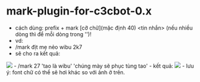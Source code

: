 # mark-plugin-for-c3cbot-0.x
- cách dùng: prefix + mark [cỡ chữ](mặc định 40) <tin nhắn> (nếu nhiều dòng thì để mỗi dòng trong '')!
- vd: 
- /mark địt mẹ nẻo wibu 2k7
- sẽ cho ra kết quả:

<img src = 'https://scontent.fhan3-1.fna.fbcdn.net/v/t1.0-9/165065901_443164200293485_6944138249340251672_n.jpg?_nc_cat=109&ccb=1-3&_nc_sid=dbeb18&_nc_ohc=w27LD0C_M-oAX8IvJ_D&_nc_ht=scontent.fhan3-1.fna&oh=1f2e44c4cfbfad97274edc5af4461eb9&oe=608600C9'>
- /mark 27 'tao là wibu' 'chúng mày sẽ phục tùng tao'
- kết quả: 

<img src= 'https://scontent.xx.fbcdn.net/v/t1.15752-0/p403x403/166224309_431861134583270_1236210173340495900_n.png?_nc_cat=107&ccb=1-3&_nc_sid=f79d6e&_nc_ohc=YKESYJfngwUAX8klxjM&_nc_ad=z-m&_nc_cid=0&_nc_ht=scontent.xx&_nc_tp=30&oh=90ef4fde377a07e8c0775aed16c75664&oe=608767AC'>
- lưu ý: font chữ có thể sẽ hơi khác so với ảnh ở trên.
